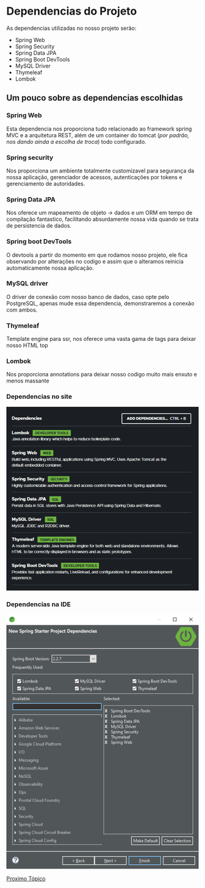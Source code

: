 # Dependencias do Projeto
As dependencias utilizadas no nosso projeto serão:
* Spring Web
* Spring Security
* Spring Data JPA
* Spring Boot DevTools
* MySQL Driver
* Thymeleaf
* Lombok
## Um pouco sobre as dependencias escolhidas

### Spring Web
Esta dependencia nos proporciona tudo relacionado ao framework spring MVC e a arquitetura REST, além de um container do tomcat (_por padrão, nos dando ainda a escolha de troca_) todo configurado.

### Spring security
Nos proporciona um ambiente totalmente customizavel para segurança da nossa aplicação, gerenciador de acessos, autenticações por tokens e gerenciamento de autoridades.

### Spring Data JPA
Nos oferece um mapeamento de objeto -> dados e um ORM em tempo de compilação fantastico, facilitando absurdamente nossa vida quando se trata de persistencia de dados.

### Spring boot DevTools
O devtools a partir do momento em que rodamos nosso projeto, ele fica observando por alterações no codigo e assim que o alteramos reinicia automaticamente nossa aplicação.

### MySQL driver
O driver de conexão com nosso banco de dados, caso opte pelo PostgreSQL, apenas mude essa dependencia, demonstraremos a conexão com ambos.

### Thymeleaf
Template engine para ssr, nos oferece uma vasta gama de tags para deixar nosso HTML top

### Lombok
Nos proporciona annotations para deixar nosso codigo muito mais enxuto e menos massante

### Dependencias no site
<p align="center">
    <img src="../../assets/initializr-dependencies.png" alt="initializr dependencies">
</p>

### Dependencias na IDE
<p align="center">
    <img src="../../assets/sts-dependencies.png" alt="sts dependencies">
</p>

[Proximo Tópico](../2-Iniciando-com-Spring/estrutura-inicial.md)